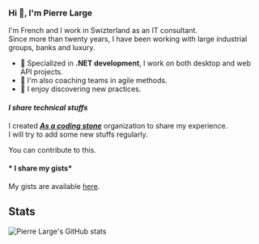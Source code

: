 ### Hi 👋, I'm Pierre Large

I'm French and I work in Swizterland as an IT consultant.  
Since more than twenty years, I have been working with large industrial groups, banks and luxury.

- 🔭 Specialized in **.NET development**, I work on both desktop and web API projects.
- 🤝 I'm also coaching teams in agile methods.
- 🌱 I enjoy discovering new practices.

<!--
- 💬 You can ask me your questions in French or in English.
- 📫 How to reach me: ...
-->

#### *I share technical stuffs*

I created **_[As a coding stone](https://github.com/AsCodingStone)_** organization to share my experience.  
I will try to add some new stuffs regularly.

You can contribute to this.

#### * I share my gists*

My gists are available [here](https://gist.github.com/plarge).

## Stats

![Pierre Large's GitHub stats](https://github-readme-stats.vercel.app/api?username=plarge)

